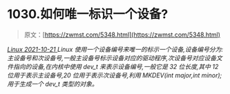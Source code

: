 <!--yml
category: 未分类
date: 0001-01-01 00:00:00
-->

# 1030.如何唯一标识一个设备?

> 原文：[https://zwmst.com/5348.html](https://zwmst.com/5348.html)

   [ *Linux* ](https://zwmst.com/linux)*[ <time datetime="2021-10-22T00:32:51+08:00"> 2021-10-21 </time> ](https://zwmst.com/5348.html)  Linux 使用一个设备编号来唯一的标示一个设备,设备编号分为:主设备号和次设备号,一般主设备号标示设备对应的驱动程序,次设备号对应设备文件指向的设备,在内核中使用 dev_t 来表示设备编号,一般它是 32 位长度,其中 12 位用于表示主设备号,20 位用于表示次设备号,利用 MKDEV(int major,int minor);用于生成一个 dev_t 类型的对象。*